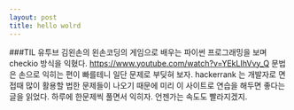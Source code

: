 ```yaml
---
layout: post
title: hello wolrd
---
```

###TIL 
유투브 김왼손의 왼손코딩의 게임으로 배우는 파이썬 프로그래밍을 보며 checkio 방식을 익혔다.
https://www.youtube.com/watch?v=YEkLIhVvy_Q
문법은 손으로 익히는 편이 빠를테니 일단 문제로 부딪혀 보자. 
hackerrank 는 개발자로 면접때 많이 활용할 법한 문제들이 나오기 때문에 
미리 이 사이트로 연습을 해두면 좋다는 글을 읽었다. 
하루에 한문제씩 풀면서 익히자. 언젠가는 속도도 빨라지겠지.
